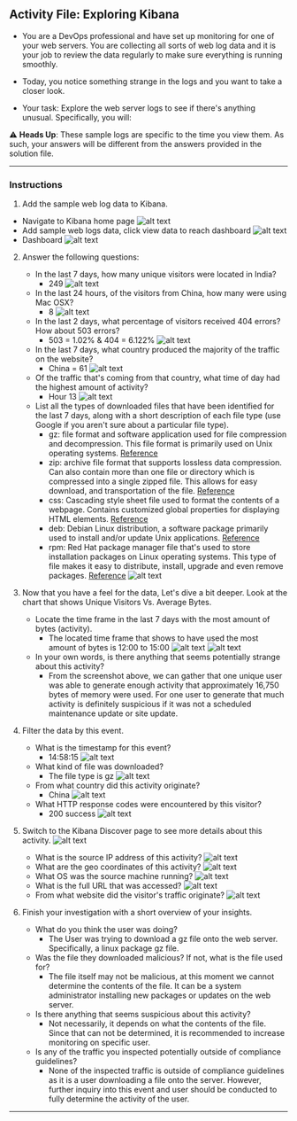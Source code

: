 ## Activity File: Exploring Kibana

* You are a DevOps professional and have set up monitoring for one of your web servers. You are collecting all sorts of web log data and it is your job to review the data regularly to make sure everything is running smoothly. 

* Today, you notice something strange in the logs and you want to take a closer look.

* Your task: Explore the web server logs to see if there's anything unusual. Specifically, you will:

:warning: **Heads Up**: These sample logs are specific to the time you view them. As such, your answers will be different from the answers provided in the solution file. 

---

### Instructions

1. Add the sample web log data to Kibana.
  - Navigate to Kibana home page
    ![alt text](https://github.com/UCB-CyberSecurity-Cohort5/elk-stack-project-kamkay/blob/main/images/Kibana/01.KibanaHome.png)
  - Add sample web logs data, click view data to reach dashboard
    ![alt text](https://github.com/UCB-CyberSecurity-Cohort5/elk-stack-project-kamkay/blob/main/images/Kibana/02.LoadDataSet.png)
  - Dashboard 
    ![alt text](https://github.com/UCB-CyberSecurity-Cohort5/elk-stack-project-kamkay/blob/main/images/Kibana/03.LogWebData.png)

2. Answer the following questions:

    - In the last 7 days, how many unique visitors were located in India?
       - 249 
         ![alt text](https://github.com/UCB-CyberSecurity-Cohort5/elk-stack-project-kamkay/blob/main/images/Kibana/04.UniqueVisitors.png)
    - In the last 24 hours, of the visitors from China, how many were using Mac OSX?
       - 8
         ![alt text](https://github.com/UCB-CyberSecurity-Cohort5/elk-stack-project-kamkay/blob/main/images/Kibana/05.%20ChinaMacOSX.png)
    - In the last 2 days, what percentage of visitors received 404 errors? How about 503 errors?
       - 503 = 1.02% & 404 = 6.122%
         ![alt text](https://github.com/UCB-CyberSecurity-Cohort5/elk-stack-project-kamkay/blob/main/images/Kibana/06.503%26404.png)
    - In the last 7 days, what country produced the majority of the traffic on the website?
       - China = 61
         ![alt text](https://github.com/UCB-CyberSecurity-Cohort5/elk-stack-project-kamkay/blob/main/images/Kibana/07.uniquebycountry.png)
    - Of the traffic that's coming from that country, what time of day had the highest amount of activity?
       - Hour 13
         ![alt text](https://github.com/UCB-CyberSecurity-Cohort5/elk-stack-project-kamkay/blob/main/images/Kibana/08.hour13.png)
    - List all the types of downloaded files that have been identified for the last 7 days, along with a short description of each file type (use Google if you aren't sure about a particular file type).
       - gz: file format and software application used for file compression and decompression. This file format is primarily used on Unix operating systems. [Reference](https://fileinfo.com/extension/gz)
       - zip: archive file format that supports lossless data compression. Can also contain more than one file or directory which is compressed into a single zipped file. This allows for easy download, and transportation of the file. [Reference](https://www.google.com/search?client=firefox-b-1-d&sxsrf=APq-WBtytD_DfMoJEyNpHHucJlqscNDqAg:1648595723928&q=ZIP+(file+format)&si=ANhW_NoCZx1_PD6GdONlC84cm3ga5T0mFwVILPoTDjPpD15GkmRsX8JQmsP479ylWBlGSfnLEGb5ZbMwR2RXqaO43EFrham3yEBszjLZwxSuseDTAcVQFSyiFKu9Mz5Jqv2u_a8YuJKVDY39GKFXGR42Filznq_Mk2TP0ZSg9s4pOC7cmZL5IzStAx5qCWgvjHv-W3ZMWsxv&sa=X&ved=2ahUKEwjy14LUuez2AhUMKUQIHQTqBccQ6RN6BAgYEAE&biw=798&bih=719&dpr=2)
       - css: Cascading style sheet file used to format the contents of a webpage. Contains customized global properties for displaying HTML elements. [Reference](https://fileinfo.com/extension/css)
       - deb: Debian Linux distribution, a software package primarily used to install and/or update Unix applications. [Reference](https://fileinfo.com/extension/deb)
       - rpm: Red Hat package manager file that's used to store installation packages on Linux operating systems. This type of file makes it easy to distribute, install, upgrade and even remove packages. [Reference](https://www.lifewire.com/rpm-file-2622217)
         ![alt text](https://github.com/UCB-CyberSecurity-Cohort5/elk-stack-project-kamkay/blob/main/images/Kibana/09.logdatafolder.png)

3. Now that you have a feel for the data, Let's dive a bit deeper. Look at the chart that shows Unique Visitors Vs. Average Bytes.
     - Locate the time frame in the last 7 days with the most amount of bytes (activity).
         - The located time frame that shows to have used the most amount of bytes is 12:00 to 15:00
           ![alt text](https://github.com/UCB-CyberSecurity-Cohort5/elk-stack-project-kamkay/blob/main/images/Kibana/11.png)
           ![alt text](https://github.com/UCB-CyberSecurity-Cohort5/elk-stack-project-kamkay/blob/main/images/Kibana/12.png)
     - In your own words, is there anything that seems potentially strange about this activity?
         - From the screenshot above, we can gather that one unique user was able to generate enough activity that approximately 16,750 bytes of memory were used. For one user to generate that much activity is definitely suspicious if it was not a scheduled maintenance update or site update.  

4. Filter the data by this event.
     - What is the timestamp for this event?
       - 14:58:15
         ![alt text](https://github.com/UCB-CyberSecurity-Cohort5/elk-stack-project-kamkay/blob/main/images/Kibana/13.png)
     - What kind of file was downloaded?
       - The file type is gz
         ![alt text](https://github.com/UCB-CyberSecurity-Cohort5/elk-stack-project-kamkay/blob/main/images/Kibana/14.png)
     - From what country did this activity originate?
       - China
         ![alt text](https://github.com/UCB-CyberSecurity-Cohort5/elk-stack-project-kamkay/blob/main/images/Kibana/15.png)
     - What HTTP response codes were encountered by this visitor?
       - 200 success
         ![alt text](https://github.com/UCB-CyberSecurity-Cohort5/elk-stack-project-kamkay/blob/main/images/Kibana/16.png)

5. Switch to the Kibana Discover page to see more details about this activity.
       ![alt text](https://github.com/UCB-CyberSecurity-Cohort5/elk-stack-project-kamkay/blob/main/images/Kibana/21.png)
     - What is the source IP address of this activity?
         ![alt text](https://github.com/UCB-CyberSecurity-Cohort5/elk-stack-project-kamkay/blob/main/images/Kibana/17.png)
     - What are the geo coordinates of this activity?
         ![alt text](https://github.com/UCB-CyberSecurity-Cohort5/elk-stack-project-kamkay/blob/main/images/Kibana/18.png)
     - What OS was the source machine running?
         ![alt text](https://github.com/UCB-CyberSecurity-Cohort5/elk-stack-project-kamkay/blob/main/images/Kibana/19.png)
     - What is the full URL that was accessed?
         ![alt text](https://github.com/UCB-CyberSecurity-Cohort5/elk-stack-project-kamkay/blob/main/images/Kibana/20.png)
     - From what website did the visitor's traffic originate?
         ![alt text](https://github.com/UCB-CyberSecurity-Cohort5/elk-stack-project-kamkay/blob/main/images/Kibana/22.png)

6. Finish your investigation with a short overview of your insights. 

     - What do you think the user was doing?
       - The User was trying to download a gz file onto the web server. Specifically, a linux package gz file.  
     - Was the file they downloaded malicious? If not, what is the file used for?
       - The file itself may not be malicious, at this moment we cannot determine the contents of the file. It can be a system administrator installing new packages or updates on the web server. 
     - Is there anything that seems suspicious about this activity?
       - Not necessarily, it depends on what the contents of the file. Since that can not be determined, it is recommended to increase monitoring on specific user.   
     - Is any of the traffic you inspected potentially outside of compliance guidelines?
       - None of the inspected traffic is outside of compliance guidelines as it is a user downloading a file onto the server. However, further inquiry into this event and user should be conducted to fully determine the activity of the user. 

--- 